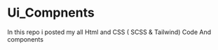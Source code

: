 # Ui_Compnents

In this repo i posted my all Html and CSS ( SCSS &amp; Tailwind) Code 
And components 















